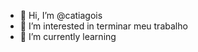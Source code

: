 - 👋 Hi, I’m @catiagois
- 👀 I’m interested in  terminar meu trabalho
- 🌱 I’m currently learning  

<!---
catiagois/catiagois is a ✨ special ✨ repository because its `README.md` (this file) appears on your GitHub profile.
You can click the Preview link to take a look at your changes.
--->
